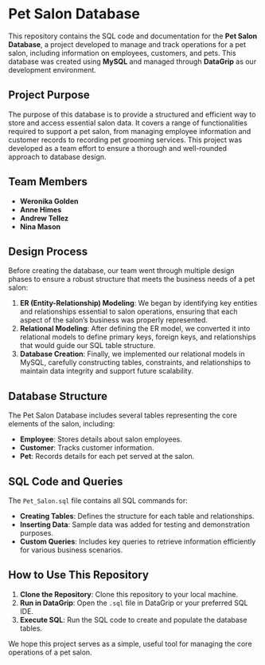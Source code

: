 # Pet Salon Database

This repository contains the SQL code and documentation for the **Pet Salon Database**, a project developed to manage and track operations for a pet salon, including information on employees, customers, and pets. This database was created using **MySQL** and managed through **DataGrip** as our development environment.

## Project Purpose

The purpose of this database is to provide a structured and efficient way to store and access essential salon data. It covers a range of functionalities required to support a pet salon, from managing employee information and customer records to recording pet grooming services. This project was developed as a team effort to ensure a thorough and well-rounded approach to database design.

## Team Members

- **Weronika Golden**
- **Anne Himes**
- **Andrew Tellez**
- **Nina Mason**

## Design Process

Before creating the database, our team went through multiple design phases to ensure a robust structure that meets the business needs of a pet salon:

1. **ER (Entity-Relationship) Modeling**: We began by identifying key entities and relationships essential to salon operations, ensuring that each aspect of the salon’s business was properly represented.
2. **Relational Modeling**: After defining the ER model, we converted it into relational models to define primary keys, foreign keys, and relationships that would guide our SQL table structure.
3. **Database Creation**: Finally, we implemented our relational models in MySQL, carefully constructing tables, constraints, and relationships to maintain data integrity and support future scalability.

## Database Structure

The Pet Salon Database includes several tables representing the core elements of the salon, including:

- **Employee**: Stores details about salon employees.
- **Customer**: Tracks customer information.
- **Pet**: Records details for each pet served at the salon.

## SQL Code and Queries

The `Pet_Salon.sql` file contains all SQL commands for:

- **Creating Tables**: Defines the structure for each table and relationships.
- **Inserting Data**: Sample data was added for testing and demonstration purposes.
- **Custom Queries**: Includes key queries to retrieve information efficiently for various business scenarios.

## How to Use This Repository

1. **Clone the Repository**: Clone this repository to your local machine.
2. **Run in DataGrip**: Open the `.sql` file in DataGrip or your preferred SQL IDE.
3. **Execute SQL**: Run the SQL code to create and populate the database tables.

We hope this project serves as a simple, useful tool for managing the core operations of a pet salon.
